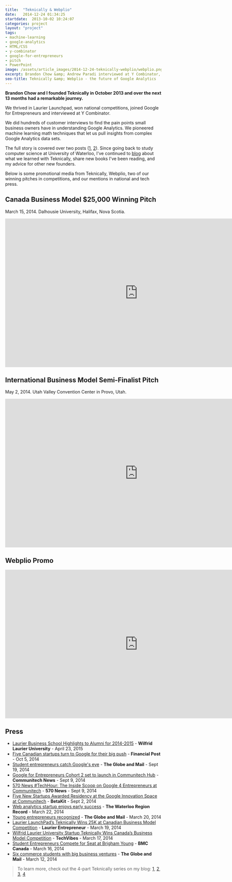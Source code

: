 ```yaml
---
title:  "Teknically & Webplio"
date:   2014-12-24 01:34:25
startdate:  2013-10-02 10:24:07
categories: project
layout: "project"
tags:
- machine-learning
- google-analytics
- HTML/CSS
- y-combinator
- google-for-entrepreneurs
- pitch
- PowerPoint
image: /assets/article_images/2014-12-24-teknically-webplio/webplio.png
excerpt: Brandon Chow &amp; Andrew Paradi interviewed at Y Combinator, were part of Google for Entrepreneurs, developed Webplio&#58; machine learning for Google Analytics.
seo-title: Teknically &amp; Webplio - the future of Google Analytics
---
```


**Brandon Chow and I founded Teknically in October 2013 and over the next 13 months had a remarkable journey.**

We thrived in Laurier Launchpad, won national competitions, joined Google for Entrepreneurs and interviewed at Y Combinator. 

We did hundreds of customer interviews to find the pain points small business owners have in understanding Google Analytics. We pioneered machine learning math techniques that let us pull insights from complex Google Analytics data sets. 

The full story is covered over two posts ([1](/blog/the-389-day-laurier-bba/), [2](/blog/the-dream-fades/)). Since going back to study computer science at University of Waterloo, I've continued to [blog](/blog/) about what we learned with Teknically, share new books I've been reading, and my advice for other new founders.

Below is some promotional media from Teknically, Webplio, two of our winning pitches in competitions, and our mentions in national and tech press.

<a name="video"></a>

Canada Business Model $25,000 Winning Pitch
-----
March 15, 2014. Dalhousie University, Halifax, Nova Scotia.
<iframe width="853" height="480" src="https://www.youtube-nocookie.com/embed/EhbbMZyOLsc?rel=0&amp;showinfo=0" frameborder="0" allowfullscreen></iframe>


International Business Model Semi-Finalist Pitch
-----
May 2, 2014. Utah Valley Convention Center in Provo, Utah.
<iframe width="853" height="480" src="https://www.youtube-nocookie.com/embed/OB7m2iMaiA0?rel=0&amp;showinfo=0" frameborder="0" allowfullscreen></iframe>

Webplio Promo
-----
<iframe width="853" height="480" src="https://www.youtube-nocookie.com/embed/3T7Qgm_jFj0?rel=0&amp;showinfo=0" frameborder="0" allowfullscreen></iframe>


<a name="press"></a>

Press
-----
- [Laurier Business School Highlights to Alumni for 2014-2015](/assets/article_images/2014-12-24-teknically-webplio/lazaridis-sbe-highlights.pdf) - **Wilfrid Laurier University** - April 23, 2015
- [Five Canadian startups turn to Google for their big push](http://business.financialpost.com/2014/10/05/five-canadian-startups-turn-to-google-for-their-big-push/) - **Financial Post** - Oct 5, 2014
- [Student entrepreneurs catch Google's eye](http://www.theglobeandmail.com/report-on-business/careers/business-education/master-of-management-degree-gains-traction/article20671189/) - **The Globe and Mail** - Sept 19, 2014
- [Google for Entrepreneurs Cohort 2 set to launch in Communitech Hub](http://news.communitech.ca/news/google-for-entrepreneurs-cohort-2-set-to-launch-in-communitech-hub/) - **Communitech News** - Sept 9, 2014
- [570 News #TechHour: The Inside Scoop on Google 4 Entrepreneurs at Communitech](/assets/article_images/2014-12-24-teknically-webplio/TechHour570News-Sept9-2014.mp3) - **570 News** - Sept 9, 2014
- [Five New Startups Awarded Residency at the Google Innovation Space at Communitech](http://www.betakit.com/five-new-startups-awarded-residency-in-the-google-innovation-space-at-communitech-hub/) - **BetaKit** - Sept 2, 2014
- [Web analytics startup enjoys early success](http://www.therecord.com/news-story/4425791-web-analytics-startup-enjoys-early-success/) - **The Waterloo Region Record** - March 22, 2014
- [Young entrepreneurs recognized](http://www.theglobeandmail.com/report-on-business/careers/business-education/saskatchewan-schools-reduce-roadblocks-for-aboriginal-business-students/article17597347/) - **The Globe and Mail** - March 20, 2014
- [Laurier LaunchPad’s Teknically Wins 25K at Canadian Business Model Competition](http://laurierentrepreneur.ca/entrepreneurship/laurier-launchpads-teknically-wins-25k-at-canadian-business-model-competition/) - **Laurier Entrepreneur** - March 19, 2014
- [Wilfrid Laurier University Startup Teknically Wins Canada’s Business Model Competition](http://www.techvibes.com/blog/canadas-business-model-competition-2014-03-17) - **TechVibes** - March 17, 2014
- [Student Entrepreneurs Compete for Seat at Brigham Young](http://www.bmccanada.ca/2014/03/student-entrepreneurs/) - **BMC Canada** - March 16, 2014
- [Six commerce students with big business ventures](http://www.theglobeandmail.com/report-on-business/careers/business-education/lighting-the-small-business-burner/article17410311/) - **The Globe and Mail** - March 12, 2014


>To learn more, check out the 4-part Teknically series on my blog: [1](/blog/the-389-day-laurier-bba/), [2](/blog/the-dream-fades/), [3](/blog/lessons-from-behind-the-curtain/), [4](/blog/7-personal-lessons-from-founding-a-startup/)